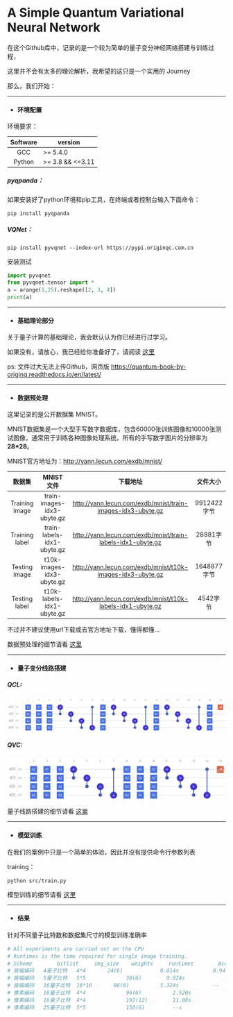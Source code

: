 # A Simple Quantum Variational Neural Network

在这个Github库中，记录的是一个较为简单的量子变分神经网络搭建与训练过程，

这里并不会有太多的理论解析，我希望的这只是一个实用的 Journey

那么，我们开始：

----

- #### 环境配置

环境要求：

| Software | version          |
| :------: | ---------------- |
|   GCC    | >= 5.4.0         |
|  Python  | >= 3.8 && <=3.11 |

##### pyqpanda：

如果安装好了python环境和pip工具，在终端或者控制台输入下面命令：

```shell
pip install pyqpanda
```

##### VQNet：

```shell
pip install pyvqnet --index-url https://pypi.originqc.com.cn
```

安装测试

```python
import pyvqnet
from pyvqnet.tensor import *
a = arange(1,25).reshape([2, 3, 4])
print(a)
```

----

- #### 基础理论部分

关于量子计算的基础理论，我会默认认为你已经进行过学习。

如果没有，请放心，我已经给你准备好了，请阅读 [这里](ref/量子计算与编程入门.pdf)

ps: 文件过大无法上传Github，网页版 https://quantum-book-by-originq.readthedocs.io/en/latest/

----

- #### 数据预处理

这里记录的是公开数据集 MNIST。

MNIST数据集是一个大型手写数字数据库，包含60000张训练图像和10000张测试图像，通常用于训练各种图像处理系统。所有的手写数字图片的分辨率为**28*28**。

MNIST官方地址为：http://yann.lecun.com/exdb/mnist/

|     数据集     |         MNIST文件          |                          下载地址                           |  文件大小   |
| :------------: | :------------------------: | :---------------------------------------------------------: | :---------: |
| Training image | train-images-idx3-ubyte.gz | http://yann.lecun.com/exdb/mnist/train-images-idx3-ubyte.gz | 9912422字节 |
| Training label | train-labels-idx1-ubyte.gz | http://yann.lecun.com/exdb/mnist/train-labels-idx1-ubyte.gz |  28881字节  |
| Testing image  | t10k-images-idx3-ubyte.gz  | http://yann.lecun.com/exdb/mnist/t10k-images-idx3-ubyte.gz  | 1648877字节 |
| Testing label  | t10k-labels-idx1-ubyte.gz  | http://yann.lecun.com/exdb/mnist/t10k-labels-idx1-ubyte.gz  |  4542字节   |

不过并不建议使用url下载或去官方地址下载，懂得都懂...

数据预处理的细节请看 [这里](./src/dataloader/README.md)

----

- #### 量子变分线路搭建

##### QCL:

![qcl](./other/qcl_circuit.jpg)

##### QVC:

![qvc](./other/qvc_circuit.jpg)

量子线路搭建的细节请看 [这里](./src/model/README.md)

----

- #### 模型训练

在我们的案例中只是一个简单的体验，因此并没有提供命令行参数列表

training：

```shell
python src/train.py
```

模型训练的细节请看 [这里](./src/README.md)

----

- #### 结果

针对不同量子比特数和数据集尺寸的模型训练准确率

```python
# All experiments are carried out on the CPU
# Runtimes is the time required for single image training.
# Scheme		bitlist		img_size	weights		runtimes		Accuracy
# 振幅编码 	 4量子比特   4*4       24(6)			0.014s			 0.94
# 振幅编码	 5量子比特	 5*5			 30(6)		  0.024s			 0.94
# 振幅编码	 16量子比特	 16*16		 96(6)			5.324s			 --
# 像素编码	 16量子比特	 4*4			 96(6)			2.520s			 0.91
# 像素编码	 16量子比特	 4*4			 192(12)		11.08s			 --
# 像素编码	 25量子比特	 5*5			 150(6)			--s				 	 --
```

